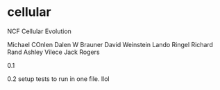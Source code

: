 cellular
========

NCF Cellular Evolution

Michael COnlen
Dalen W Brauner
David Weinstein
Lando Ringel
Richard Rand
Ashley Vilece
Jack Rogers

0.1

0.2
	setup tests to run in one file.
llol
